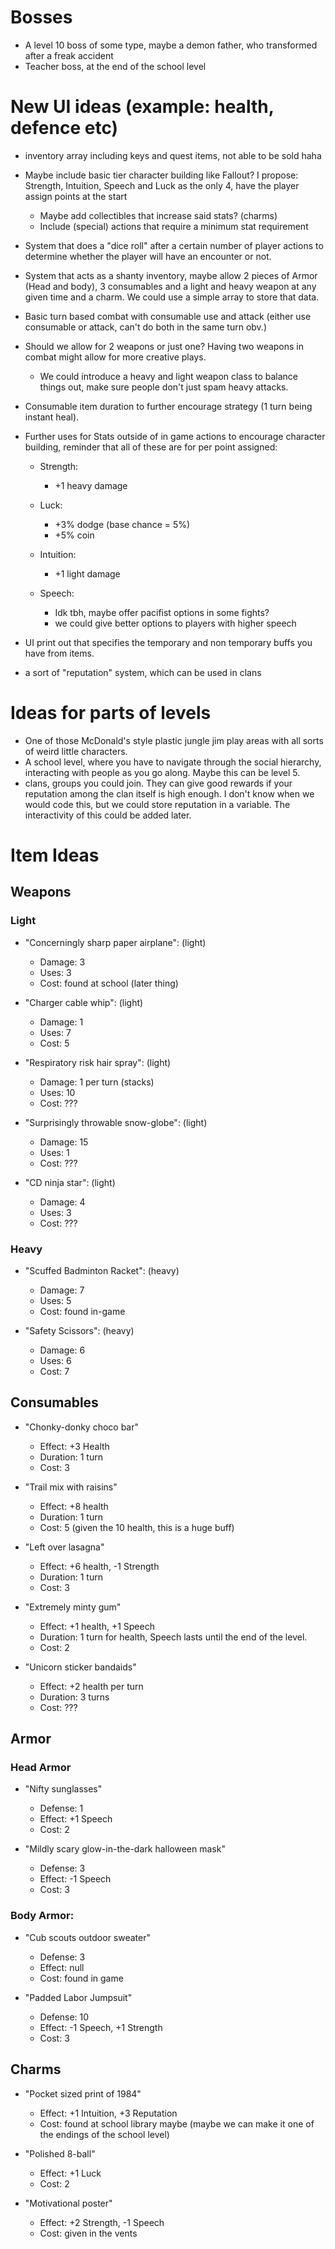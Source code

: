 # Bosses
- A level 10 boss of some type, maybe a demon father, who transformed after a freak accident
- Teacher boss, at the end of the school level
# New UI ideas (example: health, defence etc)

- inventory array including keys and quest items, not able to be sold haha

- Maybe include basic tier character building like Fallout? I propose: Strength, Intuition, Speech and Luck as the only 4, have the player assign points at the start
  - Maybe add collectibles that increase said stats? (charms)
  - Include (special) actions that require a minimum stat requirement

- System that does a "dice roll" after a certain number of player actions to determine whether the player will have an encounter or not.

- System that acts as a shanty inventory, maybe allow 2 pieces of Armor (Head and body), 3 consumables and a light and heavy weapon at any given time and a charm. We could use a simple array to store that data.

- Basic turn based combat with consumable use and attack (either use consumable or attack, can't do both in the same turn obv.)

- Should we allow for 2 weapons or just one? Having two weapons in combat might allow for more creative plays.
  - We could introduce a heavy and light weapon class to balance things out, make sure people don't just spam heavy attacks.

- Consumable item duration to further encourage strategy (1 turn being instant heal).

- Further uses for Stats outside of in game actions to encourage character building, reminder that all of these are for per point assigned:
  - Strength:
    - +1 heavy damage

  - Luck:
    - +3% dodge (base chance = 5%)
    - +5% coin
  
  - Intuition:
    - +1 light damage

  - Speech:
    - Idk tbh, maybe  offer pacifist options in some fights?
    - we could give better options to players with higher speech

- UI print out that specifies the temporary and non temporary buffs you have from items.

- a sort of "reputation" system, which can be used in clans
# Ideas for parts of levels

- One of those McDonald's style plastic jungle jim play areas with all sorts of weird little characters.
- A school level, where you have to navigate through the social hierarchy, interacting with people as you go along. Maybe this can be level 5.
- clans, groups you could join. They can give good rewards if your reputation among the clan itself is high enough. I don't know when we would code this, but we could store reputation in a variable. The interactivity of this could be added later. 
# Item Ideas

## Weapons

### Light

- "Concerningly sharp paper airplane": (light)
  - Damage: 3
  - Uses: 3
  - Cost: found at school (later thing)

- "Charger cable whip": (light)
  - Damage: 1
  - Uses: 7
  - Cost: 5

- "Respiratory risk hair spray": (light)
  - Damage: 1 per turn (stacks)
  - Uses: 10
  - Cost: ???

- "Surprisingly throwable snow-globe": (light)
  - Damage: 15
  - Uses: 1
  - Cost: ???

- "CD ninja star": (light)
  - Damage: 4
  - Uses: 3
  - Cost: ???

### Heavy

- "Scuffed Badminton Racket": (heavy)
  - Damage: 7
  - Uses: 5
  - Cost: found in-game

- "Safety Scissors": (heavy)
  - Damage: 6
  - Uses: 6
  - Cost: 7 


## Consumables

- "Chonky-donky choco bar"
  - Effect: +3 Health
  - Duration: 1 turn
  - Cost: 3

- "Trail mix with raisins"
  - Effect: +8 health
  - Duration: 1 turn
  - Cost: 5 (given the 10 health, this is a huge buff)

- "Left over lasagna"
  - Effect: +6 health, -1 Strength
  - Duration: 1 turn
  - Cost: 3

- "Extremely minty gum"
  - Effect: +1 health, +1 Speech
  - Duration: 1 turn for health, Speech lasts until the end of the level.
  - Cost: 2

- "Unicorn sticker bandaids"
  - Effect: +2 health per turn
  - Duration: 3 turns
  - Cost: ???

## Armor

### Head Armor

- "Nifty sunglasses"
  - Defense: 1
  - Effect: +1 Speech
  - Cost: 2

- "Mildly scary glow-in-the-dark halloween mask"
  - Defense: 3
  - Effect: -1 Speech
  - Cost: 3

### Body Armor:

- "Cub scouts outdoor sweater"
  - Defense: 3
  - Effect: null
  - Cost: found in game

- "Padded Labor Jumpsuit"
  - Defense: 10
  - Effect: -1 Speech, +1 Strength
  - Cost: 3

## Charms

- "Pocket sized print of 1984"
  - Effect: +1 Intuition, +3 Reputation
  - Cost: found at school library maybe (maybe we can make it one of the endings of the school level)

- "Polished 8-ball"
  - Effect: +1 Luck
  - Cost: 2

- "Motivational poster"
  - Effect: +2 Strength, -1 Speech
  - Cost: given in the vents



